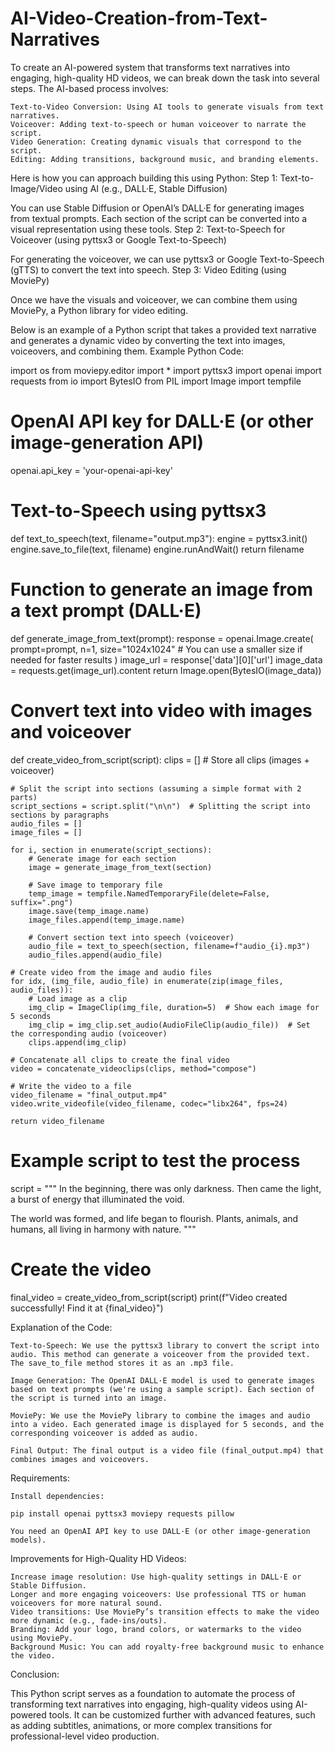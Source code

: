 # AI-Video-Creation-from-Text-Narratives
To create an AI-powered system that transforms text narratives into engaging, high-quality HD videos, we can break down the task into several steps. The AI-based process involves:

    Text-to-Video Conversion: Using AI tools to generate visuals from text narratives.
    Voiceover: Adding text-to-speech or human voiceover to narrate the script.
    Video Generation: Creating dynamic visuals that correspond to the script.
    Editing: Adding transitions, background music, and branding elements.

Here is how you can approach building this using Python:
Step 1: Text-to-Image/Video using AI (e.g., DALL·E, Stable Diffusion)

You can use Stable Diffusion or OpenAI’s DALL·E for generating images from textual prompts. Each section of the script can be converted into a visual representation using these tools.
Step 2: Text-to-Speech for Voiceover (using pyttsx3 or Google Text-to-Speech)

For generating the voiceover, we can use pyttsx3 or Google Text-to-Speech (gTTS) to convert the text into speech.
Step 3: Video Editing (using MoviePy)

Once we have the visuals and voiceover, we can combine them using MoviePy, a Python library for video editing.

Below is an example of a Python script that takes a provided text narrative and generates a dynamic video by converting the text into images, voiceovers, and combining them.
Example Python Code:

import os
from moviepy.editor import *
import pyttsx3
import openai
import requests
from io import BytesIO
from PIL import Image
import tempfile

# OpenAI API key for DALL·E (or other image-generation API)
openai.api_key = 'your-openai-api-key'

# Text-to-Speech using pyttsx3
def text_to_speech(text, filename="output.mp3"):
    engine = pyttsx3.init()
    engine.save_to_file(text, filename)
    engine.runAndWait()
    return filename

# Function to generate an image from a text prompt (DALL·E)
def generate_image_from_text(prompt):
    response = openai.Image.create(
        prompt=prompt,
        n=1,
        size="1024x1024"  # You can use a smaller size if needed for faster results
    )
    image_url = response['data'][0]['url']
    image_data = requests.get(image_url).content
    return Image.open(BytesIO(image_data))

# Convert text into video with images and voiceover
def create_video_from_script(script):
    clips = []  # Store all clips (images + voiceover)
    
    # Split the script into sections (assuming a simple format with 2 parts)
    script_sections = script.split("\n\n")  # Splitting the script into sections by paragraphs
    audio_files = []
    image_files = []
    
    for i, section in enumerate(script_sections):
        # Generate image for each section
        image = generate_image_from_text(section)
        
        # Save image to temporary file
        temp_image = tempfile.NamedTemporaryFile(delete=False, suffix=".png")
        image.save(temp_image.name)
        image_files.append(temp_image.name)
        
        # Convert section text into speech (voiceover)
        audio_file = text_to_speech(section, filename=f"audio_{i}.mp3")
        audio_files.append(audio_file)
    
    # Create video from the image and audio files
    for idx, (img_file, audio_file) in enumerate(zip(image_files, audio_files)):
        # Load image as a clip
        img_clip = ImageClip(img_file, duration=5)  # Show each image for 5 seconds
        img_clip = img_clip.set_audio(AudioFileClip(audio_file))  # Set the corresponding audio (voiceover)
        clips.append(img_clip)
    
    # Concatenate all clips to create the final video
    video = concatenate_videoclips(clips, method="compose")
    
    # Write the video to a file
    video_filename = "final_output.mp4"
    video.write_videofile(video_filename, codec="libx264", fps=24)

    return video_filename

# Example script to test the process
script = """
In the beginning, there was only darkness.
Then came the light, a burst of energy that illuminated the void.

The world was formed, and life began to flourish. Plants, animals, and humans, all living in harmony with nature.
"""

# Create the video
final_video = create_video_from_script(script)
print(f"Video created successfully! Find it at {final_video}")

Explanation of the Code:

    Text-to-Speech: We use the pyttsx3 library to convert the script into audio. This method can generate a voiceover from the provided text. The save_to_file method stores it as an .mp3 file.

    Image Generation: The OpenAI DALL·E model is used to generate images based on text prompts (we're using a sample script). Each section of the script is turned into an image.

    MoviePy: We use the MoviePy library to combine the images and audio into a video. Each generated image is displayed for 5 seconds, and the corresponding voiceover is added as audio.

    Final Output: The final output is a video file (final_output.mp4) that combines images and voiceovers.

Requirements:

    Install dependencies:

    pip install openai pyttsx3 moviepy requests pillow

    You need an OpenAI API key to use DALL·E (or other image-generation models).

Improvements for High-Quality HD Videos:

    Increase image resolution: Use high-quality settings in DALL·E or Stable Diffusion.
    Longer and more engaging voiceovers: Use professional TTS or human voiceovers for more natural sound.
    Video transitions: Use MoviePy’s transition effects to make the video more dynamic (e.g., fade-ins/outs).
    Branding: Add your logo, brand colors, or watermarks to the video using MoviePy.
    Background Music: You can add royalty-free background music to enhance the video.

Conclusion:

This Python script serves as a foundation to automate the process of transforming text narratives into engaging, high-quality videos using AI-powered tools. It can be customized further with advanced features, such as adding subtitles, animations, or more complex transitions for professional-level video production.
